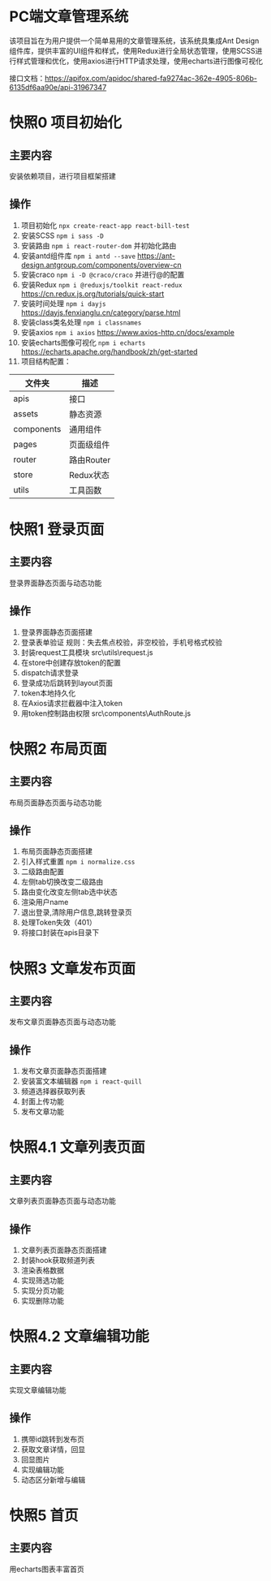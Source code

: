 # PC端文章管理系统
该项目旨在为用户提供一个简单易用的文章管理系统，该系统具集成Ant Design组件库，提供丰富的UI组件和样式，使用Redux进行全局状态管理，使用SCSS进行样式管理和优化，使用axios进行HTTP请求处理，使用echarts进行图像可视化

接口文档：https://apifox.com/apidoc/shared-fa9274ac-362e-4905-806b-6135df6aa90e/api-31967347

# 快照0 项目初始化
## 主要内容
安装依赖项目，进行项目框架搭建

## 操作
1. 项目初始化 `npx create-react-app react-bill-test`
2. 安装SCSS `npm i sass -D`
3. 安装路由 `npm i react-router-dom`
并初始化路由
4. 安装antd组件库 `npm i antd --save`
https://ant-design.antgroup.com/components/overview-cn
5. 安装craco `npm i -D @craco/craco`
并进行@的配置
6. 安装Redux `npm i @reduxjs/toolkit react-redux`
https://cn.redux.js.org/tutorials/quick-start
7. 安装时间处理 `npm i dayjs`
https://dayjs.fenxianglu.cn/category/parse.html
8. 安装class类名处理 `npm i classnames`
9. 安装axios `npm i axios`
https://www.axios-http.cn/docs/example
10. 安装echarts图像可视化 `npm i echarts`
https://echarts.apache.org/handbook/zh/get-started
11. 项目结构配置：

| 文件夹 | 描述 |
| --- | --- |
| apis | 接口 |
| assets | 静态资源 |
| components | 通用组件 |
| pages| 页面级组件 |
| router | 路由Router |
| store | Redux状态 |
| utils | 工具函数 |

# 快照1 登录页面
## 主要内容
登录界面静态页面与动态功能

## 操作
1. 登录界面静态页面搭建
2. 登录表单验证
规则：失去焦点校验，非空校验，手机号格式校验
3. 封装request工具模块
src\utils\request.js
4. 在store中创建存放token的配置
5. dispatch请求登录
6. 登录成功后跳转到layout页面
7. token本地持久化
8. 在Axios请求拦截器中注入token
9. 用token控制路由权限
src\components\AuthRoute.js

# 快照2 布局页面
## 主要内容
布局页面静态页面与动态功能

## 操作
1. 布局页面静态页面搭建
2. 引入样式重置 `npm i normalize.css`
3. 二级路由配置
4. 左侧tab切换改变二级路由
5. 路由变化改变左侧tab选中状态
6. 渲染用户name
7. 退出登录,清除用户信息,跳转登录页
8. 处理Token失效（401）
9. 将接口封装在apis目录下

# 快照3 文章发布页面
## 主要内容
发布文章页面静态页面与动态功能

## 操作
1. 发布文章页面静态页面搭建
2. 安装富文本编辑器 `npm i react-quill`
3. 频道选择器获取列表
4. 封面上传功能
5. 发布文章功能

# 快照4.1 文章列表页面
## 主要内容
文章列表页面静态页面与动态功能

## 操作
1. 文章列表页面静态页面搭建
2. 封装hook获取频道列表
3. 渲染表格数据
4. 实现筛选功能
5. 实现分页功能
6. 实现删除功能

# 快照4.2 文章编辑功能
## 主要内容
实现文章编辑功能

## 操作
1. 携带id跳转到发布页
2. 获取文章详情，回显
3. 回显图片
4. 实现编辑功能
5. 动态区分新增与编辑

# 快照5 首页
## 主要内容
用echarts图表丰富首页